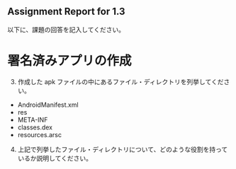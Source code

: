 Assignment Report for 1.3
------

以下に、課題の回答を記入してください。

署名済みアプリの作成
======

3. 作成した apk ファイルの中にあるファイル・ディレクトリを列挙してください。
 - AndroidManifest.xml
 - res
 - META-INF
 - classes.dex
 - resources.arsc

4. 上記で列挙したファイル・ディレクトリについて、どのような役割を持っているか説明してください。
